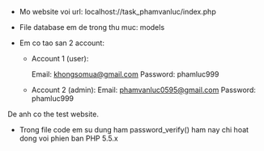 
- Mo website voi url: localhost://task_phamvanluc/index.php

- File database em de trong thu muc: models

- Em co tao san 2 account:
	+ Account 1 (user):

		Email: khongsomua@gmail.com
		Password: phamluc999

	+ Account 2 (admin):
		Email: phamvanluc0595@gmail.com
		Password: phamluc999

De anh co the test website.

- Trong file code em su dung ham password_verify() ham nay chi hoat dong voi phien ban PHP 5.5.x 
